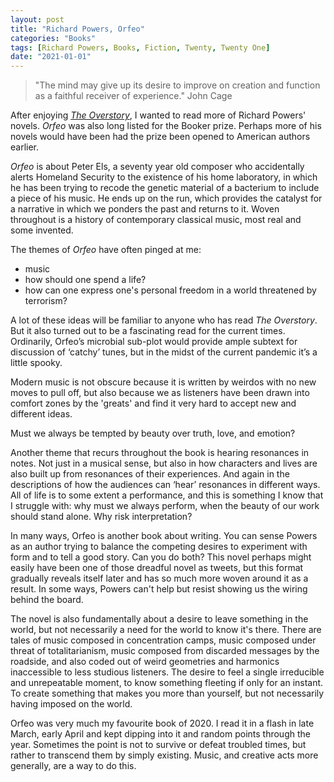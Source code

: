 ```yaml
---
layout: post
title: "Richard Powers, Orfeo"
categories: "Books"
tags: [Richard Powers, Books, Fiction, Twenty, Twenty One]
date: "2021-01-01"
---
```


> "The mind may give up its desire to improve on creation and function as a faithful receiver of experience." John Cage

After enjoying [_The Overstory_](/the-overstory/), I wanted to read more of Richard Powers' novels. _Orfeo_  was also long listed for the Booker prize. Perhaps more of his novels would have been had the prize been opened to American authors earlier.

_Orfeo_ is about Peter Els, a seventy year old composer who accidentally alerts Homeland Security to the existence of his home laboratory, in which he has been trying to recode the genetic material of a bacterium to include a piece of his music. He ends up on the run, which provides the catalyst for a narrative in which we ponders the past and returns to it. Woven throughout is a history of contemporary classical music, most real and some invented.

The themes of _Orfeo_ have often pinged at me:
* music
* how should one spend a life? 
* how can one express one's personal freedom in a world threatened by terrorism?

A lot of these ideas will be familiar to anyone who has read _The Overstory_. But it also turned out to be a fascinating read for the current times. Ordinarily, Orfeo’s microbial sub-plot would provide ample subtext for discussion of ‘catchy’ tunes, but in the midst of the current pandemic it’s a little spooky.

Modern music is not obscure because it is written by weirdos with no new moves to pull off, but also because we as listeners have been drawn into comfort zones by the 'greats' and find it very hard to accept new and different ideas. 

Must we always be tempted by beauty over truth, love, and emotion?

Another theme that recurs throughout the book is hearing resonances in notes. Not just in a musical sense, but also in how characters and lives are also built up from resonances of their experiences. And again in the descriptions of how the audiences can ‘hear’ resonances in different ways. All of life is to some extent a performance, and this is something I know that I struggle with: why must we always perform, when the beauty of our work should stand alone. Why risk interpretation?

In many ways, Orfeo is another book about writing. You can sense Powers as an author trying to balance the competing desires to experiment with form and to tell a good story. Can you do both? This novel perhaps might easily have been one of those dreadful novel as tweets, but this format gradually reveals itself later and has so much more woven around it as a result. In some ways, Powers can't help but resist showing us the wiring behind the board.

The novel is also fundamentally about a desire to leave something in the world, but not necessarily a need for the world to know it's there. There are tales of music composed in concentration camps, music composed under threat of totalitarianism, music composed from discarded messages by the roadside, and also coded out of weird geometries and harmonics inaccessible to less studious listeners. The desire to feel a single irreducible and unrepeatable moment, to know something fleeting if only for an instant. To create something that makes you more than yourself, but not necessarily having imposed on the world.

Orfeo was very much my favourite book of 2020. I read it in a flash in late March, early April and kept dipping into it and random points through the year. Sometimes the point is not to survive or defeat troubled times, but rather to transcend them by simply existing. Music, and creative acts more generally, are a way to do this.